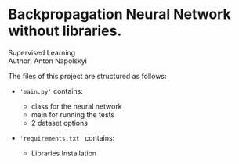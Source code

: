 # Backpropagation Neural Network without libraries.

Supervised Learning
</br>Author: Anton Napolskyi

The files of this project are structured as follows:
- <code>'main.py'</code> contains:
	- class for the neural network
	- main for running the tests
	- 2 dataset options

- <code>'requirements.txt'</code> contains:
	- Libraries Installation
